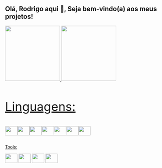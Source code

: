 ## Olá, Rodrigo aqui 👋, Seja bem-vindo(a) aos meus projetos! 

<!--
**rogueferrari/rogueferrari** is a ✨ _special_ ✨ repository because its `README.md` (this file) appears on your GitHub profile.

Here are some ideas to get you started:

- 🔭 I’m currently working on ...
- 🌱 I’m currently learning ...
- 👯 I’m looking to collaborate on ...
- 🤔 I’m looking for help with ...
- 💬 Ask me about ...
- 📫 How to reach me: ...
- 😄 Pronouns: ...
- ⚡ Fun fact: ...
-->
<link rel="stylesheet" href="https://cdn.jsdelivr.net/gh/devicons/devicon@v2.15.1/devicon.min.css">

<div>
  <a href="https://github.com/rogueferrari">
  <img height="180em" src="https://github-readme-stats.vercel.app/api?username=rogueferrari&show_icons=true&theme=vue-dark&include_all_commits=true&count_private=true"/>
  <img height="180em" src="https://github-readme-stats.vercel.app/api/top-langs/?username=rogueferrari&layout=compact&langs_count=7&theme=vue-dark"/>
</div>


<br/>

##

<p style="font-size: 40">Linguagens:</p>

<div style="display: flex"; "flex-wrap: wrap"> 
  <img src="https://cdn.jsdelivr.net/gh/devicons/devicon/icons/javascript/javascript-original.svg" height="30" width="40" align="center" />
  <img src="https://cdn.jsdelivr.net/gh/devicons/devicon/icons/typescript/typescript-original.svg" height="30" width="40" align="center" />
  <img src="https://cdn.jsdelivr.net/gh/devicons/devicon/icons/html5/html5-original.svg" height="30" width="40" align="center" />
  <img src="https://cdn.jsdelivr.net/gh/devicons/devicon/icons/css3/css3-original.svg" height="30" width="40" align="center" />
  <img src="https://cdn.jsdelivr.net/gh/devicons/devicon/icons/angularjs/angularjs-original.svg" height="30" width="40" align="center" />
  <img src="https://cdn.jsdelivr.net/gh/devicons/devicon/icons/mysql/mysql-original.svg" height="30" width="40" align="center" />
  <img src="https://cdn.jsdelivr.net/gh/devicons/devicon/icons/java/java-original.svg" height="30" width="40" align="center" />
</div>

##
<p>Tools:</p> 
<div>
   <img src="https://cdn.jsdelivr.net/gh/devicons/devicon/icons/vscode/vscode-original.svg" height="30" width="40" align="center" />
   <img src="https://cdn.jsdelivr.net/gh/devicons/devicon/icons/tomcat/tomcat-original.svg" height="30" width="40" align="center" />
   <img src="https://cdn.jsdelivr.net/gh/devicons/devicon/icons/apache/apache-original.svg" height="30" width="40" align="center" />
   <img src="https://cdn.jsdelivr.net/gh/devicons/devicon/icons/nodejs/nodejs-original.svg" height="30" width="40" align="center" />
</div>




          
          
         
          
